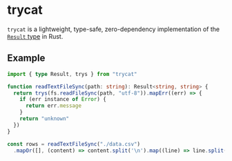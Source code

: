# trycat

`trycat` is a lightweight, type-safe, zero-dependency implementation of the [`Result` type](https://doc.rust-lang.org/std/result/enum.Result.html) in Rust.

## Example

```ts
import { type Result, trys } from "trycat"

function readTextFileSync(path: string): Result<string, string> {
  return trys(fs.readFileSync(path, "utf-8")).mapErr((err) => {
    if (err instance of Error) {
      return err.message
    }
    return "unknown"
  })
}

const rows = readTextFileSync("./data.csv")
  .mapOr([], (content) => content.split('\n').map((line) => line.split(" ")))
```

